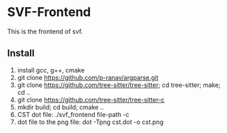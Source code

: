 # SVF-Frontend
This is the frontend of svf.

## Install
1. install gcc, g++, cmake
2. git clone https://github.com/p-ranav/argparse.git
3. git clone https://github.com/tree-sitter/tree-sitter; cd tree-sitter; make; cd ..
4. git clone https://github.com/tree-sitter/tree-sitter-c
5. mkdir build; cd build; cmake ..
6. CST dot file: ./svf_frontend file-path -c
7. dot file to the png file: dot -Tpng cst.dot -o cst.png
